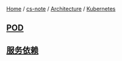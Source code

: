 [Home](https://mengxianbin.github.io) /
[cs-note](https://mengxianbin.github.io/cs-note/content) /
[Architecture](https://mengxianbin.github.io/cs-note/content/Architecture) /
[Kubernetes](https://mengxianbin.github.io/cs-note/content/Architecture/Kubernetes)

## [POD](https://mengxianbin.github.io/cs-note/content/Architecture/Kubernetes/POD)

## [服务依赖](https://mengxianbin.github.io/cs-note/content/Architecture/Kubernetes/服务依赖)
